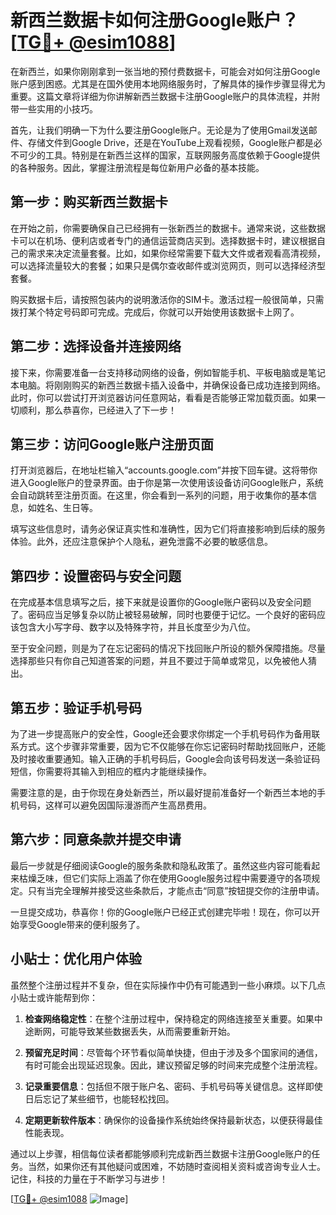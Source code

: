 # 新西兰数据卡如何注册Google账户？[[TG💪+ @esim1088](https://t.me/s/esim1088)]

在新西兰，如果你刚刚拿到一张当地的预付费数据卡，可能会对如何注册Google账户感到困惑。尤其是在国外使用本地网络服务时，了解具体的操作步骤显得尤为重要。这篇文章将详细为你讲解新西兰数据卡注册Google账户的具体流程，并附带一些实用的小技巧。

首先，让我们明确一下为什么要注册Google账户。无论是为了使用Gmail发送邮件、存储文件到Google Drive，还是在YouTube上观看视频，Google账户都是必不可少的工具。特别是在新西兰这样的国家，互联网服务高度依赖于Google提供的各种服务。因此，掌握注册流程是每位新用户必备的基本技能。

## 第一步：购买新西兰数据卡

在开始之前，你需要确保自己已经拥有一张新西兰的数据卡。通常来说，这些数据卡可以在机场、便利店或者专门的通信运营商店买到。选择数据卡时，建议根据自己的需求来决定流量套餐。比如，如果你经常需要下载大文件或者观看高清视频，可以选择流量较大的套餐；如果只是偶尔查收邮件或浏览网页，则可以选择经济型套餐。

购买数据卡后，请按照包装内的说明激活你的SIM卡。激活过程一般很简单，只需拨打某个特定号码即可完成。完成后，你就可以开始使用该数据卡上网了。

## 第二步：选择设备并连接网络

接下来，你需要准备一台支持移动网络的设备，例如智能手机、平板电脑或是笔记本电脑。将刚刚购买的新西兰数据卡插入设备中，并确保设备已成功连接到网络。此时，你可以尝试打开浏览器访问任意网站，看看是否能够正常加载页面。如果一切顺利，那么恭喜你，已经进入了下一步！

## 第三步：访问Google账户注册页面

打开浏览器后，在地址栏输入“accounts.google.com”并按下回车键。这将带你进入Google账户的登录界面。由于你是第一次使用该设备访问Google账户，系统会自动跳转至注册页面。在这里，你会看到一系列的问题，用于收集你的基本信息，如姓名、生日等。

填写这些信息时，请务必保证真实性和准确性，因为它们将直接影响到后续的服务体验。此外，还应注意保护个人隐私，避免泄露不必要的敏感信息。

## 第四步：设置密码与安全问题

在完成基本信息填写之后，接下来就是设置你的Google账户密码以及安全问题了。密码应当足够复杂以防止被轻易破解，同时也要便于记忆。一个良好的密码应该包含大小写字母、数字以及特殊字符，并且长度至少为八位。

至于安全问题，则是为了在忘记密码的情况下找回账户所设的额外保障措施。尽量选择那些只有你自己知道答案的问题，并且不要过于简单或常见，以免被他人猜出。

## 第五步：验证手机号码

为了进一步提高账户的安全性，Google还会要求你绑定一个手机号码作为备用联系方式。这个步骤非常重要，因为它不仅能够在你忘记密码时帮助找回账户，还能及时接收重要通知。输入正确的手机号码后，Google会向该号码发送一条验证码短信，你需要将其输入到相应的框内才能继续操作。

需要注意的是，由于你现在身处新西兰，所以最好提前准备好一个新西兰本地的手机号码，这样可以避免因国际漫游而产生高昂费用。

## 第六步：同意条款并提交申请

最后一步就是仔细阅读Google的服务条款和隐私政策了。虽然这些内容可能看起来枯燥乏味，但它们实际上涵盖了你在使用Google服务过程中需要遵守的各项规定。只有当完全理解并接受这些条款后，才能点击“同意”按钮提交你的注册申请。

一旦提交成功，恭喜你！你的Google账户已经正式创建完毕啦！现在，你可以开始享受Google带来的便利服务了。

## 小贴士：优化用户体验

虽然整个注册过程并不复杂，但在实际操作中仍有可能遇到一些小麻烦。以下几点小贴士或许能帮到你：

1. **检查网络稳定性**：在整个注册过程中，保持稳定的网络连接至关重要。如果中途断网，可能导致某些数据丢失，从而需要重新开始。
   
2. **预留充足时间**：尽管每个环节看似简单快捷，但由于涉及多个国家间的通信，有时可能会出现延迟现象。因此，建议预留足够的时间来完成整个注册流程。

3. **记录重要信息**：包括但不限于账户名、密码、手机号码等关键信息。这样即使日后忘记了某些细节，也能轻松找回。

4. **定期更新软件版本**：确保你的设备操作系统始终保持最新状态，以便获得最佳性能表现。

通过以上步骤，相信每位读者都能够顺利完成新西兰数据卡注册Google账户的任务。当然，如果你还有其他疑问或困难，不妨随时查阅相关资料或咨询专业人士。记住，科技的力量在于不断学习与进步！

[[TG💪+ @esim1088](https://t.me/s/esim1088) ![Image](https://i.postimg.cc/4NQfJmqS/Snipaste-2025-05-13-00-14-12.png)]